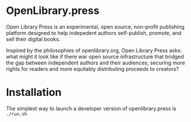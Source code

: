 # OpenLibrary.press

Open Library Press is an experimental, open source, non-profit publishing platform designed to help indepedent authors self-publish, promote, and sell their digital books.

Inspired by the philosophies of openlibrary.org, Open Library Press asks: what might it look like if there war open source infrastructure that bridged the gap between independent authors and their audiences; securing more rights for readers and more equitably distributing proceeds to creators?

# Installation

The simplest way to launch a developer version of openlibrary.press is `./run.sh`
